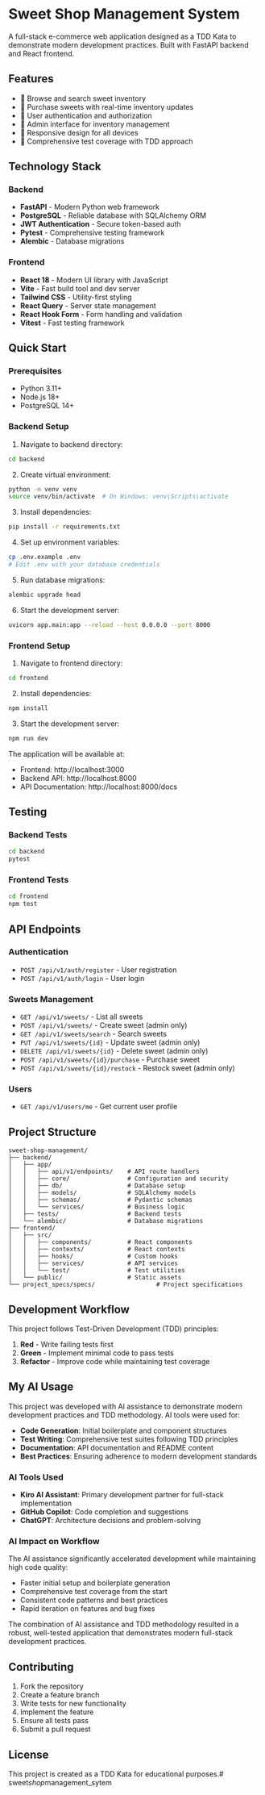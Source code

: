 # Sweet Shop Management System

A full-stack e-commerce web application designed as a TDD Kata to demonstrate modern development practices. Built with FastAPI backend and React frontend.

## Features

- 🍭 Browse and search sweet inventory
- 🛒 Purchase sweets with real-time inventory updates
- 👤 User authentication and authorization
- 🔐 Admin interface for inventory management
- 📱 Responsive design for all devices
- 🧪 Comprehensive test coverage with TDD approach

## Technology Stack

### Backend
- **FastAPI** - Modern Python web framework
- **PostgreSQL** - Reliable database with SQLAlchemy ORM
- **JWT Authentication** - Secure token-based auth
- **Pytest** - Comprehensive testing framework
- **Alembic** - Database migrations

### Frontend
- **React 18** - Modern UI library with JavaScript
- **Vite** - Fast build tool and dev server
- **Tailwind CSS** - Utility-first styling
- **React Query** - Server state management
- **React Hook Form** - Form handling and validation
- **Vitest** - Fast testing framework

## Quick Start

### Prerequisites
- Python 3.11+
- Node.js 18+
- PostgreSQL 14+

### Backend Setup

1. Navigate to backend directory:
```bash
cd backend
```

2. Create virtual environment:
```bash
python -m venv venv
source venv/bin/activate  # On Windows: venv\Scripts\activate
```

3. Install dependencies:
```bash
pip install -r requirements.txt
```

4. Set up environment variables:
```bash
cp .env.example .env
# Edit .env with your database credentials
```

5. Run database migrations:
```bash
alembic upgrade head
```

6. Start the development server:
```bash
uvicorn app.main:app --reload --host 0.0.0.0 --port 8000
```

### Frontend Setup

1. Navigate to frontend directory:
```bash
cd frontend
```

2. Install dependencies:
```bash
npm install
```

3. Start the development server:
```bash
npm run dev
```

The application will be available at:
- Frontend: http://localhost:3000
- Backend API: http://localhost:8000
- API Documentation: http://localhost:8000/docs

## Testing

### Backend Tests
```bash
cd backend
pytest
```

### Frontend Tests
```bash
cd frontend
npm test
```

## API Endpoints

### Authentication
- `POST /api/v1/auth/register` - User registration
- `POST /api/v1/auth/login` - User login

### Sweets Management
- `GET /api/v1/sweets/` - List all sweets
- `POST /api/v1/sweets/` - Create sweet (admin only)
- `GET /api/v1/sweets/search` - Search sweets
- `PUT /api/v1/sweets/{id}` - Update sweet (admin only)
- `DELETE /api/v1/sweets/{id}` - Delete sweet (admin only)
- `POST /api/v1/sweets/{id}/purchase` - Purchase sweet
- `POST /api/v1/sweets/{id}/restock` - Restock sweet (admin only)

### Users
- `GET /api/v1/users/me` - Get current user profile

## Project Structure

```
sweet-shop-management/
├── backend/
│   ├── app/
│   │   ├── api/v1/endpoints/    # API route handlers
│   │   ├── core/                # Configuration and security
│   │   ├── db/                  # Database setup
│   │   ├── models/              # SQLAlchemy models
│   │   ├── schemas/             # Pydantic schemas
│   │   └── services/            # Business logic
│   ├── tests/                   # Backend tests
│   └── alembic/                 # Database migrations
├── frontend/
│   ├── src/
│   │   ├── components/          # React components
│   │   ├── contexts/            # React contexts
│   │   ├── hooks/               # Custom hooks
│   │   ├── services/            # API services
│   │   └── test/                # Test utilities
│   └── public/                  # Static assets
└── project_specs/specs/                 # Project specifications
```

## Development Workflow

This project follows Test-Driven Development (TDD) principles:

1. **Red** - Write failing tests first
2. **Green** - Implement minimal code to pass tests
3. **Refactor** - Improve code while maintaining test coverage

## My AI Usage

This project was developed with AI assistance to demonstrate modern development practices and TDD methodology. AI tools were used for:

- **Code Generation**: Initial boilerplate and component structures
- **Test Writing**: Comprehensive test suites following TDD principles
- **Documentation**: API documentation and README content
- **Best Practices**: Ensuring adherence to modern development standards

### AI Tools Used
- **Kiro AI Assistant**: Primary development partner for full-stack implementation
- **GitHub Copilot**: Code completion and suggestions
- **ChatGPT**: Architecture decisions and problem-solving

### AI Impact on Workflow
The AI assistance significantly accelerated development while maintaining high code quality:
- Faster initial setup and boilerplate generation
- Comprehensive test coverage from the start
- Consistent code patterns and best practices
- Rapid iteration on features and bug fixes

The combination of AI assistance and TDD methodology resulted in a robust, well-tested application that demonstrates modern full-stack development practices.

## Contributing

1. Fork the repository
2. Create a feature branch
3. Write tests for new functionality
4. Implement the feature
5. Ensure all tests pass
6. Submit a pull request

## License

This project is created as a TDD Kata for educational purposes.#   s w e e t _ s h o p _ m a n a g e m e n t _ s y t e m 
 
 
